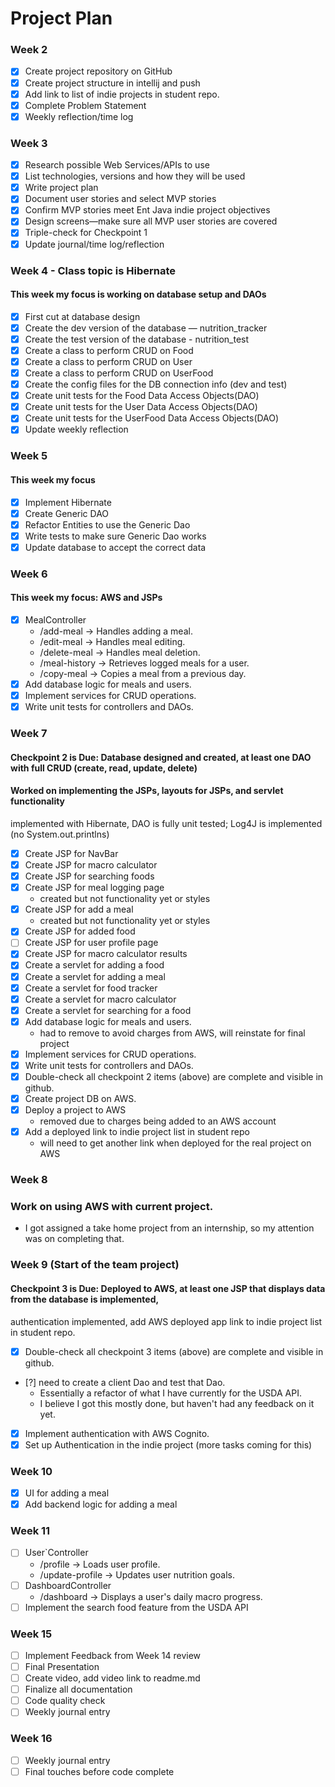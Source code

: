 # Project Plan

### Week 2
- [X] Create project repository on GitHub
- [X] Create project structure in intellij and push
- [X] Add link to list of indie projects in student repo.
- [X] Complete Problem Statement
- [X] Weekly reflection/time log

### Week 3
- [X] Research possible Web Services/APIs to use
- [X] List technologies, versions and how they will be used
- [X] Write project plan
- [X] Document user stories and select MVP stories
- [X] Confirm MVP stories meet Ent Java indie project objectives
- [X] Design screens—make sure all MVP user stories are covered
- [X] Triple-check for Checkpoint 1
- [X] Update journal/time log/reflection

### Week 4 - Class topic is Hibernate
#### This week my focus is working on database setup and DAOs
- [X] First cut at database design
- [X] Create the dev version of the database — nutrition_tracker
- [X] Create the test version of the database - nutrition_test
- [X] Create a class to perform CRUD on Food
- [X] Create a class to perform CRUD on User
- [X] Create a class to perform CRUD on UserFood
- [X] Create the config files for the DB connection info (dev and test)
- [X] Create unit tests for the Food Data Access Objects(DAO)
- [X] Create unit tests for the User Data Access Objects(DAO)
- [X] Create unit tests for the UserFood Data Access Objects(DAO)
- [X] Update weekly reflection

### Week 5 
#### This week my focus
- [X] Implement Hibernate
- [X] Create Generic DAO
- [X] Refactor Entities to use the Generic Dao
- [X] Write tests to make sure Generic Dao works 
- [X] Update database to accept the correct data

### Week 6
#### This week my focus: AWS and JSPs
- [X] MealController
  -   /add-meal → Handles adding a meal.
  -  /edit-meal → Handles meal editing.
  -  /delete-meal → Handles meal deletion.
  -  /meal-history → Retrieves logged meals for a user.
  -  /copy-meal → Copies a meal from a previous day.
- [X] Add database logic for meals and users.
- [X] Implement services for CRUD operations.
- [X] Write unit tests for controllers and DAOs.

### Week 7
#### Checkpoint 2 is Due: Database designed and created, at least one DAO with full CRUD (create, read, update, delete)
#### Worked on implementing the JSPs, layouts for JSPs, and servlet functionality
implemented with Hibernate, DAO is fully unit tested; Log4J is implemented (no System.out.printlns)

- [X] Create JSP for NavBar
- [X] Create JSP for macro calculator
- [X] Create JSP for searching foods
- [X] Create JSP for meal logging page
  - created but not functionality yet or styles
- [X] Create JSP for add a meal
  - created but not functionality yet or styles
- [X] Create JSP for added food
- [ ] Create JSP for user profile page
- [X] Create JSP for macro calculator results
- [X] Create a servlet for adding a food
- [X] Create a servlet for adding a meal
- [X] Create a servlet for food tracker
- [X] Create a servlet for macro calculator 
- [X] Create a servlet for searching for a food
- [X] Add database logic for meals and users.
  - had to remove to avoid charges from AWS, will reinstate for final project
- [X] Implement services for CRUD operations.
- [X] Write unit tests for controllers and DAOs.
- [X] Double-check all checkpoint 2 items (above) are complete and visible in github.
- [X] Create project DB on AWS.
- [X] Deploy a project to AWS
  - removed due to charges being added to an AWS account
- [X] Add a deployed link to indie project list in student repo
  - will need to get another link when deployed for the real project on AWS


### Week 8
### Work on using AWS with current project. 
- I got assigned a take home project from an internship, so my attention was on completing that.


### Week 9 (Start of the team project)
#### Checkpoint 3 is Due: Deployed to AWS, at least one JSP that displays data from the database is implemented,
authentication implemented, add AWS deployed app link to indie project list in student repo.
- [X] Double-check all checkpoint 3 items (above) are complete and visible in github.
- [?] need to create a client Dao and test that Dao. 
  - Essentially a refactor of what I have currently for the USDA API.
  - I believe I got this mostly done, but haven't had any feedback on it yet.
- [X] Implement authentication with AWS Cognito.
- [X] Set up Authentication in the indie project (more tasks coming for this)

### Week 10
- [X] UI for adding a meal
- [X] Add backend logic for adding a meal

### Week 11
- [ ] User`Controller
  -   /profile → Loads user profile.
  -   /update-profile → Updates user nutrition goals.
- [ ] DashboardController
  -  /dashboard → Displays a user's daily macro progress.
- [ ] Implement the search food feature from the USDA API

### Week 15
- [ ] Implement Feedback from Week 14 review
- [ ] Final Presentation
- [ ] Create video, add video link to readme.md
- [ ] Finalize all documentation
- [ ] Code quality check
- [ ] Weekly journal entry

### Week 16
- [ ] Weekly journal entry
- [ ] Final touches before code complete